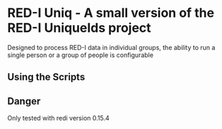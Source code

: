 # RED-I Uniq - A small version of the RED-I UniqueIds project
Designed to process RED-I data in individual groups, the ability to run a single
person or a group of people is configurable

## Using the Scripts

## Danger
Only tested with redi version 0.15.4
